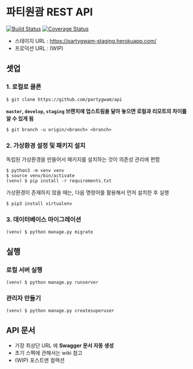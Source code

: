 # 파티원괌 REST API

[![Build Status](https://travis-ci.org/PartyGwam/api.svg?branch=master)](https://travis-ci.org/PartyGwam/api) [![Coverage Status](https://coveralls.io/repos/github/PartyGwam/api/badge.svg?branch=master)](https://coveralls.io/github/PartyGwam/api?branch=master)

- 스테이지 URL : https://partygwam-staging.herokuapp.com/
- 프로덕션 URL : (WIP)

## 셋업

### 1. 로컬로 클론

```
$ git clone https://github.com/partygwam/api
```

**`master`, `develop`, `staging` 브랜치에 업스트림을 달아 놓으면 로컬과 리모트의 차이를 알 수 있게 됨**

```
$ git branch -u origin/<branch> <branch>
```

### 2. 가상환경 설정 및 패키지 설치

독립된 가상환경을 만들어서 패키지를 설치하는 것이 의존성 관리에 편함

```
$ python3 -m venv venv
$ source venv/bin/activate
(venv) $ pip install -r requirements.txt
```

가상환경이 존재하지 않을 때는, 다음 명령어를 활용해서 먼저 설치한 후 실행

```
$ pip3 install virtualenv
```

### 3. 데이터베이스 마이그레이션

```
(venv) $ python manage.py migrate
```

## 실행

### 로컬 서버 실행

```
(venv) $ python manage.py runserver
```

### 관리자 만들기

```
(venv) $ python manage.py createsuperuser
```

## API 문서

- 가장 최상단 URL 에 **Swagger 문서 자동 생성**
- 초기 스펙에 관해서는 wiki 참고
- (WIP) 포스트맨 컬렉션
